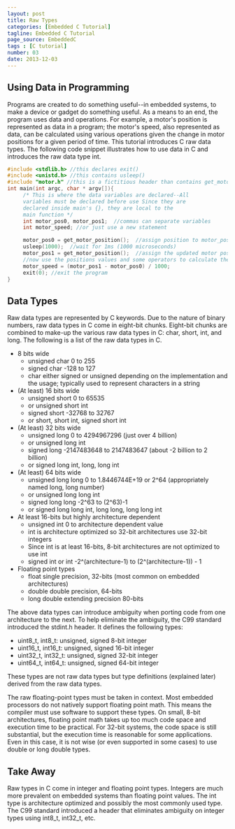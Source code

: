 ```yaml
---
layout: post
title: Raw Types
categories: [Embedded C Tutorial]
tagline: Embedded C Tutorial
page_source: EmbeddedC
tags : [C tutorial]
number: 03
date: 2013-12-03
---
```


## Using Data in Programming

Programs are created to do something useful--in embedded systems, to make a device or gadget do something useful. As a means to an end, the program uses data and operations. For example, a motor's position is represented as data in a program; the motor's speed, also represented as data, can be calculated using various operations given the change in motor positions for a given period of time. This tutorial introduces C raw data types. The following code snippet illustrates how to use data in C and introduces the raw data type int.

```c++
#include <stdlib.h> //this declares exit()
#include <unistd.h> //this contains usleep()
#include "motor.h" //this is a fictitious header than contains get_motor_position()
int main(int argc, char * argv[]){
     /* This is where the data variables are declared--All
     variables must be declared before use Since they are
     declared inside main's {}, they are local to the
     main function */
     int motor_pos0, motor_pos1;  //commas can separate variables
     int motor_speed; //or just use a new statement

     motor_pos0 = get_motor_position();  //assign position to motor_pos0
     usleep(1000);	//wait for 1ms (1000 microseconds)
     motor_pos1 = get_motor_position();  //assign the updated motor position
     //now use the positions values and some operators to calculate the speed
     motor_speed = (motor_pos1 - motor_pos0) / 1000;
     exit(0); //exit the program
}
```

##  Data Types

Raw data types are represented by C keywords.  Due to the nature of binary numbers, raw data types in C come in eight-bit chunks.  Eight-bit chunks are combined to make-up the various raw data types in C: char, short, int, and long.  The following is a list of the raw data types in C.

- 8 bits wide
  - unsigned char 0 to 255
  - signed char -128 to 127
  - char either signed or unsigned depending on the implementation and the usage; typically used to represent characters in a string
- (At least) 16 bits wide
  - unsigned short 0 to 65535
  - or unsigned short int
  - signed short -32768 to 32767
  - or short, short int, signed short int
- (At least) 32 bits wide
  - unsigned long 0 to 4294967296 (just over 4 billion)
  - or unsigned long int
  - signed long -2147483648 to 2147483647 (about -2 billion to 2 billion)
  - or signed long int, long, long int
- (At least) 64 bits wide
  - unsigned long long 0 to 1.8446744E+19 or 2^64 (appropriately named long, long number)
  - or unsigned long long int
  - signed long long -2^63 to (2^63)-1
  - or signed long long int, long long, long long int
- At least 16-bits but highly architecture dependent
  - unsigned int 0 to architecture dependent value
  - int is architecture optimized so 32-bit architectures use 32-bit integers
  - Since int is at least 16-bits, 8-bit architectures are not optimized to use int
  - signed int or int -2^(architecture-1) to (2^(architecture-1)) - 1
- Floating point types
  - float single precision, 32-bits (most common on embedded architectures)
  - double double precision, 64-bits
  - long double extending precision 80-bits

The above data types can introduce ambiguity when porting code from one architecture to the next. To help eliminate the ambiguity, the C99 standard introduced the stdint.h header. It defines the following types:

- uint8_t, int8_t: unsigned, signed 8-bit integer
- uint16_t, int16_t: unsigned, signed 16-bit integer
- uint32_t, int32_t: unsigned, signed 32-bit integer
- uint64_t, int64_t: unsigned, signed 64-bit integer

These types are not raw data types but type definitions (explained later) derived from the raw data types.

The raw floating-point types must be taken in context. Most embedded processors do not natively support floating point math. This means the compiler must use software to support these types. On small, 8-bit architectures, floating point math takes up too much code space and execution time to be practical. For 32-bit systems, the code space is still substantial, but the execution time is reasonable for some applications. Even in this case, it is not wise (or even supported in some cases) to use double or long double types.

## Take Away

Raw types in C come in integer and floating point types.  Integers are much more prevalent on embedded systems than floating point values. The int type is architecture optimized and possibly the most commonly used type. The C99 standard introduced a header that eliminates ambiguity on integer types using int8_t, int32_t, etc.

